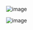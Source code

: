 ![image](https://github.com/user-attachments/assets/61d0af84-3f8c-44b2-b065-e404e8dbe7f5)


![image](https://github.com/user-attachments/assets/059fac7d-8a2a-4111-b8d6-20a9edf2d9a4)
